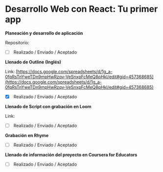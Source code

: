 # Desarrollo Web con React: Tu primer app

**Planeación y desarrollo de aplicación**

Repositorio:

- [ ] &#x20;Realizado / Enviado / Aceptado

**Llenado de Outline (Inglés)**

Link: [https://docs.google.com/spreadsheets/d/1g_a-0fqRsTnYweTDn9mpHwRzqv-VeSnxpFcMeQ8pHkI/edit#gid=457368685](https://docs.google.com/spreadsheets/d/1g_a-0fqRsTnYweTDn9mpHwRzqv-VeSnxpFcMeQ8pHkI/edit#gid=457368685)

- [x] &#x20;Realizado / Enviado / Aceptado

**Llenado de Script con grabación en Loom**

Link:

- [ ] &#x20;Realizado / Enviado / Aceptado

**Grabación en Rhyme**

- [ ] &#x20;Realizado / Enviado / Aceptado

**Llenado de información del proyecto en Coursera for Educators**

- [ ] &#x20;Realizado / Enviado / Aceptado
